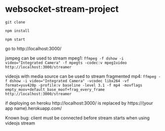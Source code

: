 # websocket-stream-project


`git clone`

`npm install` 

`npm start`

go to http://localhost:3000/

jsmpeg can be used to stream mpeg1:
`ffmpeg -f dshow -i video="Integrated Camera" -f mpegts -codec:v mpeg1video http://localhost:3000/streamer`

videojs with media source can be used to stream fragmented mp4:
`ffmpeg -f dshow -i video="Integrated Camera" -vcodec libx264 -vf format=yuv420p -profile:v baseline -level 3.1 -f mp4 -movflags empty_moov+default_base_moof+frag_every_frame http://localhost:3000/streamer`

if deploying on heroku http://localhost:3000/ is replaced by https://(your app name).herokuapp.com/

Known bug: client must be connected before stream starts when using videojs stream